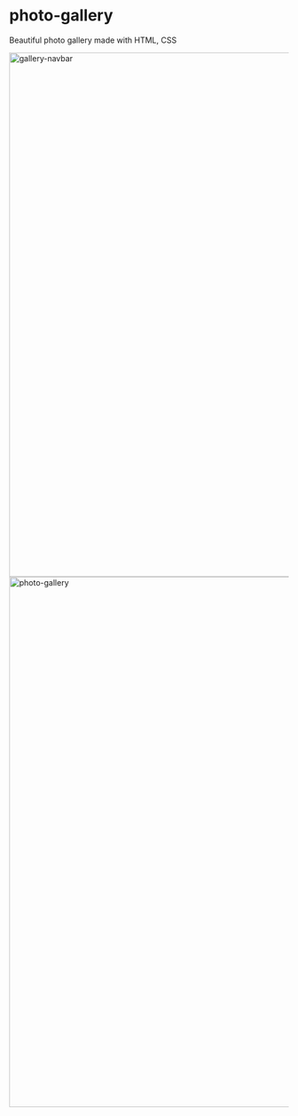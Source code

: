 # photo-gallery
Beautiful photo gallery made with HTML, CSS


<img width="944" alt="gallery-navbar" src="https://github.com/JohnnyLouisTech/photo-gallery/assets/29494723/22445960-1b08-4f94-b14b-98d45cbb170b">


<img width="955" alt="photo-gallery" src="https://github.com/JohnnyLouisTech/photo-gallery/assets/29494723/097d55d2-3163-472e-9ad9-1b520b2e36b3">
